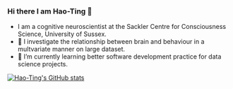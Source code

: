 ### Hi there I am Hao-Ting 👋

- I am a cognitive neuroscientist at the Sackler Centre for Consciousness Science, University of Sussex. 
- 🔭 I investigate the relationship between brain and behaviour in a multvariate manner on large dataset.
- 🌱 I’m currently learning better software development practice for data science projects.

<!--
**htwangtw/htwangtw** is a ✨ _special_ ✨ repository because its `README.md` (this file) appears on your GitHub profile.

Here are some ideas to get you started:

- 🔭 I’m currently working on ...
- 🌱 I’m currently learning ...
- 👯 I’m looking to collaborate on ...
- 🤔 I’m looking for help with ...
- 💬 Ask me about ...
- 📫 How to reach me: ...
- 😄 Pronouns: ...
- ⚡ Fun fact: ...
-->
[![Hao-Ting's GitHub stats](https://github-readme-stats.vercel.app/api?username=htwangtw&show_icons=true&hide=commits)](https://github.com/htwangtw)
<!-- [![Readme Card](https://github-readme-stats.vercel.app/api/pin/?username=SIMEXP&repo=load_confounds)](https://github.com/SIMEXP/load_confounds) -->
